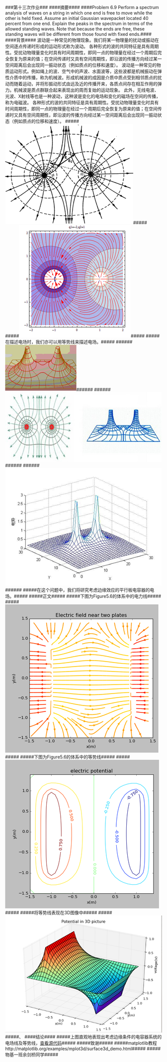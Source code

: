 ###第十三次作业###
####摘要####
####Problem 6.9 Perform a spectrum analysis of waves on a string in which one end is free to move while the other is held fixed. Assume an initial Gaussian wavepacket located 40 percent from one end. Explain the peaks in the spectrum in terms of the allowed standing waves. Note that because the ends are free, these standing waves will be different from those found with fixed ends.####
####背景####
波动是一种常见的物理现象。我们将某一物理量的扰动或振动在空间逐点传递时形成的运动形式称为波动。
各种形式的波的共同特征是具有周期性。受扰动物理量变化时具有时间周期性，即同一点的物理量在经过一个周期后完全恢复为原来的值；在空间传递时又具有空间周期性，即沿波的传播方向经过某一空间距离后会出现同一振动状态（例如质点的位移和速度）。
波动是一种常见的物质运动形式。例如绳上的波、空气中的声波、水面波等，这些波都是机械振动在弹性介质中的传播，称为机械波。形成机械波的成因是介质中质点受到相邻质点的扰动而随着运动，并将形振动形式由远及近的传播开来，各质点间存在相互作用的弹力。机械波是质点群联合起来表现出的周而复始的运动现象。
此外，无线电波、光波、X射线等也是一种波动，这种波是变化的电场和变化的磁场在空间的传播，称为电磁波。
各种形式的波的共同特征是具有周期性。受扰动物理量变化时具有时间周期性，即同一点的物理量在经过一个周期后完全恢复为原来的值；在空间传递时又具有空间周期性，即沿波的传播方向经过某一空间距离后会出现同一振动状态（例如质点的位移和速度）。
#####![enter image description here](https://github.com/hanshihao/compuational_physics_N2014301020016/blob/master/f04ef46da159d241a557ca5c4e8d4f05.jpg)#####
#####![enter image description here](https://github.com/hanshihao/compuational_physics_N2014301020016/blob/master/a23675af8e3f092f4376057e38d8a5cf.gif)#####
#####在描述电场时，我们亦可以用等势线来描述电场。#####
######![enter image description here](https://github.com/hanshihao/compuational_physics_N2014301020016/blob/master/14811e8540f7f3615c1992657772275e.jpg)######
######![enter image description here](https://github.com/hanshihao/compuational_physics_N2014301020016/blob/master/6335224756c84ca2cc654537a7027588.jpg)######
######![enter image description here](https://github.com/hanshihao/compuational_physics_N2014301020016/blob/master/dccb6d025c64985dcd0a0c9b71ef1bb3.jpg)######
#####在这个问题中，我们将研究考虑边缘效应的平行板电容器的电场。#####
#####正文#####
#####下图为Figure5.6的体系中的电力线#####
#####![enter image description here](https://github.com/hanshihao/compuational_physics_N2014301020016/blob/master/QQ%E6%88%AA%E5%9B%BE20161212184541.png)#####
#####下图为Figure5.6的体系中的等势线#####
#####![enter image description here](https://github.com/hanshihao/compuational_physics_N2014301020016/blob/master/QQ%E6%88%AA%E5%9B%BE20161212184601.png)#####
#####将等势线表现在3D图像中#####
#####![enter image description here](https://github.com/hanshihao/compuational_physics_N2014301020016/blob/master/QQ%E6%88%AA%E5%9B%BE20161212184613.png)#####、
####结论####
#####上图直观地表现出考虑边缘条件的电容器系统的电场线及等势线，[查看源代码](https://github.com/hanshihao/compuational_physics_N2014301020016/blob/master/field.py)#####
#####致谢#####
#####matplotlib教程http://matplotlib.org/examples/mplot3d/surface3d_demo.html#####
#####物基一班余剑桥同学#####